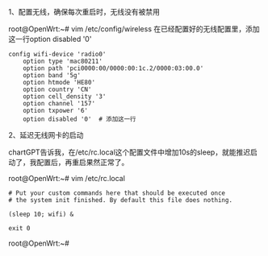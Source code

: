 1、配置无线，确保每次重启时，无线没有被禁用

root@OpenWrt:~# vim /etc/config/wireless
在已经配置好的无线配置里，添加这一行option disabled '0'  
```
config wifi-device 'radio0'
	option type 'mac80211'
	option path 'pci0000:00/0000:00:1c.2/0000:03:00.0'
	option band '5g'
	option htmode 'HE80'
	option country 'CN'
	option cell_density '3'
	option channel '157'
	option txpower '6'
	option disabled '0'  # 添加这一行
```
2、延迟无线网卡的启动

chartGPT告诉我，在/etc/rc.local这个配置文件中增加10s的sleep，就能推迟启动了，我配置后，再重启果然正常了。

root@OpenWrt:~# vim /etc/rc.local
```
# Put your custom commands here that should be executed once
# the system init finished. By default this file does nothing.

(sleep 10; wifi) &

exit 0
```

root@OpenWrt:~#